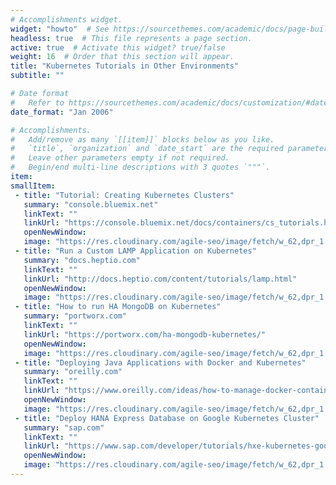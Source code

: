 ```yaml
---
# Accomplishments widget.
widget: "howto"  # See https://sourcethemes.com/academic/docs/page-builder/
headless: true  # This file represents a page section.
active: true  # Activate this widget? true/false
weight: 16  # Order that this section will appear.
title: "Kubernetes Tutorials in Other Environments"
subtitle: ""

# Date format
#   Refer to https://sourcethemes.com/academic/docs/customization/#date-format
date_format: "Jan 2006"

# Accomplishments.
#   Add/remove as many `[[item]]` blocks below as you like.
#   `title`, `organization` and `date_start` are the required parameters.
#   Leave other parameters empty if not required.
#   Begin/end multi-line descriptions with 3 quotes `"""`.
item: 
smallItem: 
 - title: "Tutorial: Creating Kubernetes Clusters"
   summary: "console.bluemix.net"
   linkText: ""
   linkUrl: "https://console.bluemix.net/docs/containers/cs_tutorials.html#cs_cluster_tutorial"
   openNewWindow: 
   image: "https://res.cloudinary.com/agile-seo/image/fetch/w_62,dpr_1.0,d_blank_am8gzx.png/https%3A%2F%2Flogo.clearbit.com%2Fconsole.bluemix.net%3Fsize%3D250"
 - title: "Run a Custom LAMP Application on Kubernetes"
   summary: "docs.heptio.com"
   linkText: ""
   linkUrl: "http://docs.heptio.com/content/tutorials/lamp.html"
   openNewWindow: 
   image: "https://res.cloudinary.com/agile-seo/image/fetch/w_62,dpr_1.0,d_blank_am8gzx.png/https%3A%2F%2Flogo.clearbit.com%2Fdocs.heptio.com%3Fsize%3D250"
 - title: "How to run HA MongoDB on Kubernetes"
   summary: "portworx.com"
   linkText: ""
   linkUrl: "https://portworx.com/ha-mongodb-kubernetes/"
   openNewWindow: 
   image: "https://res.cloudinary.com/agile-seo/image/fetch/w_62,dpr_1.0,d_blank_am8gzx.png/https%3A%2F%2Flogo.clearbit.com%2Fportworx.com%3Fsize%3D250"
 - title: "Deploying Java Applications with Docker and Kubernetes"
   summary: "oreilly.com"
   linkText: ""
   linkUrl: "https://www.oreilly.com/ideas/how-to-manage-docker-containers-in-kubernetes-with-java"
   openNewWindow: 
   image: "https://res.cloudinary.com/agile-seo/image/fetch/w_62,dpr_1.0,d_blank_am8gzx.png/https%3A%2F%2Flogo.clearbit.com%2Foreilly.com%3Fsize%3D250"
 - title: "Deploy HANA Express Database on Google Kubernetes Cluster"
   summary: "sap.com"
   linkText: ""
   linkUrl: "https://www.sap.com/developer/tutorials/hxe-kubernetes-google-cluster.html"
   openNewWindow: 
   image: "https://res.cloudinary.com/agile-seo/image/fetch/w_62,dpr_1.0,d_blank_am8gzx.png/https%3A%2F%2Flogo.clearbit.com%2Fsap.com%3Fsize%3D250"
---
```


    